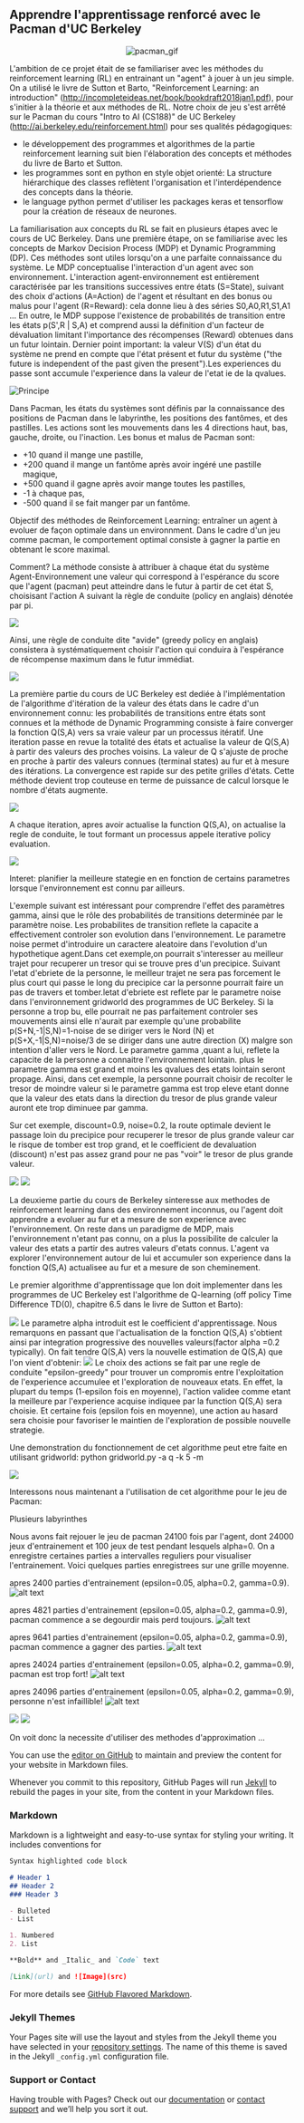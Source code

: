 ## Apprendre l'apprentissage renforcé avec le Pacman d'UC Berkeley

<p align="center">
  <img src="http://ai.berkeley.edu/images/pacman_game.gif" alt="pacman_gif"/>
</p>

L'ambition de ce projet était de se familiariser avec les méthodes du reinforcement learning (RL) en entrainant un "agent" à jouer à un jeu simple.
On a utilisé le livre de Sutton et Barto, "Reinforcement Learning: an introduction" (http://incompleteideas.net/book/bookdraft2018jan1.pdf), pour s'initier à la théorie et aux méthodes de RL.
Notre choix de jeu s'est arrêté sur le Pacman du cours "Intro to AI (CS188)" de UC Berkeley (http://ai.berkeley.edu/reinforcement.html) pour ses qualités pédagogiques: 
- le développement des programmes et algorithmes de la partie reinforcement learning suit bien l'élaboration des concepts et méthodes du livre de Barto et Sutton.
- les programmes sont en python en style objet orienté: La structure hiérarchique des classes reflètent l'organisation et l'interdépendence des concepts dans la théorie.
- le language python permet d'utiliser les packages keras et tensorflow pour la création de réseaux de neurones.

La familiarisation aux concepts du RL se fait en plusieurs étapes avec le cours de UC Berkeley. Dans une première étape, on se familiarise avec les concepts de Markov Decision Process (MDP) et Dynamic Programming (DP). Ces méthodes sont utiles lorsqu'on a une parfaite connaissance du système. Le MDP conceptualise l'interaction d'un agent avec son environnement. L'interaction agent-environnement est entièrement caractérisée par les transitions successives entre états (S=State), suivant des choix d'actions (A=Action) de l'agent et résultant en des bonus ou malus pour l'agent (R=Reward): cela donne lieu à des séries S0,A0,R1,S1,A1 ... En outre, le MDP suppose l'existence de probabilités de transition entre les états p(S',R | S,A) et comprend aussi la définition d'un facteur de dévaluation limitant l'importance des récompenses (Reward) obtenues dans un futur lointain. Dernier point important: la valeur V(S) d'un état du système ne prend en compte que l'état présent et futur du système ("the future is independent of the past given the present").Les experiences du passe sont accumule l'experience dans la valeur de l'etat ie de la qvalues.

![Principe](https://cdn-images-1.medium.com/max/1600/1*Z2yMvuQ1-t5Ol1ac_W4dOQ.png "Principe")

Dans Pacman, les états du systèmes sont définis par la connaissance des positions de Pacman dans le labyrinthe, les positions des fantômes, et des pastilles. Les actions sont les mouvements dans les 4 directions haut, bas, gauche, droite, ou l'inaction. Les bonus et malus de Pacman sont:
- +10 quand il mange une pastille,
- +200 quand il mange un fantôme après avoir ingéré une pastille magique,
- +500 quand il gagne après avoir mange toutes les pastilles,
- -1 à chaque pas,
- -500 quand il se fait manger par un fantôme.

Objectif des méthodes de Reinforcement Learning: entraîner un agent à evoluer de façon optimale dans un environnment. Dans le cadre d'un jeu comme pacman, le comportement optimal consiste à gagner la partie en obtenant le score maximal.

Comment? La méthode consiste à attribuer à chaque état du système Agent-Environnement une valeur qui correspond à l'espérance du score que l'agent (pacman) peut atteindre dans le futur à partir de cet état S, choisisant l'action A suivant la règle de conduite (policy en anglais) dénotée par pi.

<img src="equ_1_Q.png">

Ainsi, une règle de conduite dite "avide" (greedy policy en anglais) consistera à systématiquement choisir l'action qui conduira à l'espérance de récompense maximum dans le futur immédiat.

<img src="equ_2_pi.png">

La première partie du cours de UC Berkeley est dediée à l'implémentation de l'algorithme d'itération de la valeur des états dans le cadre d'un environnement connu: les probabilités de transitions entre états sont connues et la méthode de Dynamic Programming consiste à faire converger la fonction Q(S,A) vers sa vraie valeur par un processus itératif. Une iteration passe en revue la totalité des états et actualise la valeur de Q(S,A) à partir des valeurs des proches voisins. La valeur de Q s'ajuste de proche en proche à partir des valeurs connues (terminal states) au fur et à mesure des itérations. La convergence est rapide sur des petite grilles d'états. Cette méthode devient trop couteuse en terme de puissance de calcul lorsque le nombre d'états augmente.

<img src="equ_6_Q.png">

A chaque iteration, apres avoir actualise la function Q(S,A), on actualise la regle de conduite, le tout formant un processus appele iterative policy evaluation.

<img src="equ_3_pi.png">

Interet: planifier la meilleure stategie en en fonction de certains parametres lorsque l'environnement est connu par ailleurs.

L'exemple suivant est intéressant pour comprendre l'effet des paramètres gamma, ainsi que le rôle des probabilités de transitions determinée par le paramètre noise. Les probabilites de transition reflete la capacite a effectivement controler son evolution dans l'environnement. Le parametre noise permet d'introduire un caractere aleatoire dans l'evolution d'un hypothetique agent.Dans cet exemple,on pourrait s'interesser au meilleur trajet pour recuperer un tresor qui se trouve pres d'un precipice. Suivant l'etat d'ebriete de la personne, le meilleur trajet ne sera pas forcement le plus court qui passe le long du precipice car la personne pourrait faire un pas de travers et tomber.letat d'ebriete est reflete par le parametre noise dans l'environnement gridworld des programmes de UC Berkeley. Si la personne a trop bu, elle pourrait ne pas parfaitement controler ses mouvements ainsi elle n'aurait par exemple qu'une probabilite p(S+N,-1|S,N)=1-noise de se diriger vers le Nord (N) et p(S+X,-1|S,N)=noise/3 de se diriger dans une autre direction (X) malgre son intention d'aller vers le Nord. 
Le parametre gamma ,quant a lui, reflete la capacite de la personne a connaitre l'environnement lointain. plus le parametre gamma est grand et moins les qvalues des etats lointain seront propage. Ainsi, dans cet exemple, la personne pourrait choisir de recolter le tresor de moindre valeur si le parametre gamma est trop eleve etant donne que la valeur des etats dans la direction du tresor de plus grande valeur auront ete trop diminuee par gamma.


Sur cet exemple, discount=0.9, noise=0.2, la route optimale devient le passage loin du precipice pour recuperer le tresor de plus grande valeur car le risque de tomber est trop grand, et le coefficient de devaluation (discount) n'est pas assez grand pour ne pas "voir" le tresor de plus grande valeur.



<img src="discountgrid.png">

<img src="qvalueiteration.png">


La deuxieme partie du cours de Berkeley sinteresse aux methodes de reinforcement learning dans des environnement inconnus, ou l'agent doit apprendre a evoluer au fur et a mesure de son experience avec l'environnement. On reste dans un paradigme de MDP, mais l'environnement n'etant pas connu, on a plus la possibilite de calculer la valeur des etats a partir des autres valeurs d'etats connus. L'agent va explorer l'environnement autour de lui et accumuler son experience dans la fonction Q(S,A) actualisee au fur et a mesure de son cheminement.

Le premier algorithme d'apprentissage que lon doit implementer dans les programmes de UC Berkeley est l'algorithme de Q-learning (off policy Time Difference TD(0), chapitre 6.5 dans le livre de Sutton et Barto):

<img src="equ_4_Q.png">
Le parametre alpha introduit est le coefficient d'apprentissage. Nous remarquons en passant que l'actualisation de la fonction Q(S,A) s'obtient ainsi par integration progressive des nouvelles valeurs(factor alpha =0.2 typically). On fait tendre Q(S,A) vers la nouvelle estimation de Q(S,A) que l'on vient d'obtenir:
<img src="equ_5_Q.png">
Le choix des actions se fait par une regle de conduite "epsilon-greedy" pour trouver un compromis entre l'exploitation de l'experience accumulee et l'exploration de nouveaux etats. En effet, la plupart du temps (1-epsilon fois en moyenne), l'action validee comme etant la meilleure par l'experience acquise indiquee par la function Q(S,A) sera choisie. Et certaine fois (epsilon fois en moyenne), une action au hasard sera choisie pour favoriser le maintien de l'exploration de possible nouvelle strategie. 

Une demonstration du fonctionnement de cet algorithme peut etre faite en utilisant gridworld:
python gridworld.py -a q -k 5 -m


<img src="q-learning.png">

Interessons nous maintenant a l'utilisation de cet algorithme pour le jeu de Pacman:

Plusieurs labyrinthes

Nous avons fait rejouer le jeu de pacman 24100 fois par l'agent, dont 24000 jeux d'entrainement et 100 jeux de test pendant lesquels alpha=0. On a enregistre certaines parties a intervalles reguliers pour visualiser l'entrainement. Voici quelques parties enregistrees sur une grille moyenne. 


apres 2400 parties d'entrainement (epsilon=0.05, alpha=0.2, gamma=0.9).
![alt text](https://github.com/brunolune/brunolune.github.io/blob/master/video1_output2_2400.gif)

apres 4821 parties d'entrainement (epsilon=0.05, alpha=0.2, gamma=0.9), pacman commence a se degourdir mais perd toujours.
![alt text](https://github.com/brunolune/brunolune.github.io/blob/master/video6_output2_4821.gif)

apres 9641 parties d'entrainement (epsilon=0.05, alpha=0.2, gamma=0.9), pacman commence a gagner des parties.
![alt text](https://github.com/brunolune/brunolune.github.io/blob/master/video2_output2_9641.gif)

apres 24024 parties d'entrainement (epsilon=0.05, alpha=0.2, gamma=0.9), pacman est trop fort!
![alt text](https://github.com/brunolune/brunolune.github.io/blob/master/video5_output2_24024.gif)

apres 24096 parties d'entrainement (epsilon=0.05, alpha=0.2, gamma=0.9), personne n'est infaillible!
![alt text](https://github.com/brunolune/brunolune.github.io/blob/master/video4_output2_24096.gif)




<img src="plot_avg_score_over_100_vs_epsilon_mediumGrid.png">

<img src="plot_avg_score_over_100_vs_epsilon_smallGrid.png">


On voit donc la necessite d'utiliser des methodes d'approximation ...

You can use the [editor on GitHub](https://github.com/brunolune/brunolune.github.io/edit/master/README.md) to maintain and preview the content for your website in Markdown files.

Whenever you commit to this repository, GitHub Pages will run [Jekyll](https://jekyllrb.com/) to rebuild the pages in your site, from the content in your Markdown files.

### Markdown

Markdown is a lightweight and easy-to-use syntax for styling your writing. It includes conventions for

```markdown
Syntax highlighted code block

# Header 1
## Header 2
### Header 3

- Bulleted
- List

1. Numbered
2. List

**Bold** and _Italic_ and `Code` text

[Link](url) and ![Image](src)
```

For more details see [GitHub Flavored Markdown](https://guides.github.com/features/mastering-markdown/).

### Jekyll Themes

Your Pages site will use the layout and styles from the Jekyll theme you have selected in your [repository settings](https://github.com/brunolune/brunolune.github.io/settings). The name of this theme is saved in the Jekyll `_config.yml` configuration file.

### Support or Contact

Having trouble with Pages? Check out our [documentation](https://help.github.com/categories/github-pages-basics/) or [contact support](https://github.com/contact) and we’ll help you sort it out.
